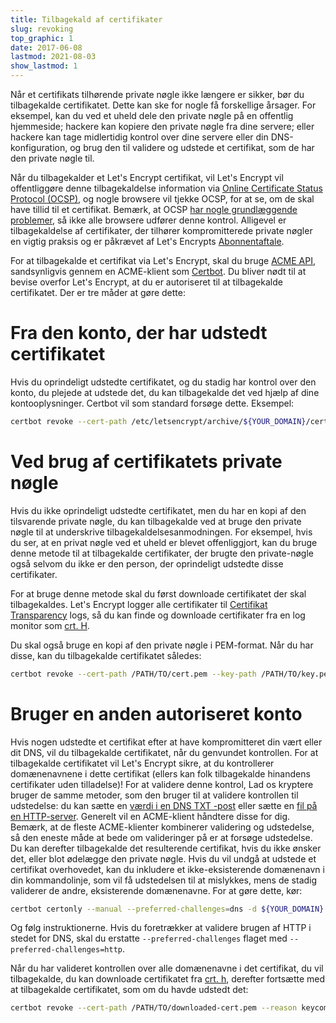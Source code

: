 ```yaml
---
title: Tilbagekald af certifikater
slug: revoking
top_graphic: 1
date: 2017-06-08
lastmod: 2021-08-03
show_lastmod: 1
---
```



Når et certifikats tilhørende private nøgle ikke længere er sikker, bør du tilbagekalde certifikatet. Dette kan ske for nogle få forskellige årsager. For eksempel, kan du ved et uheld dele den private nøgle på en offentlig hjemmeside; hackere kan kopiere den private nøgle fra dine servere; eller hackere kan tage midlertidig kontrol over dine servere eller din DNS-konfiguration, og brug den til validere og udstede et certifikat, som de har den private nøgle til.

Når du tilbagekalder et Let's Encrypt certifikat, vil Let's Encrypt vil offentliggøre denne tilbagekaldelse information via [Online Certificate Status Protocol (OCSP)](https://en.wikipedia.org/wiki/Online_Certificate_Status_Protocol), og nogle browsere vil tjekke OCSP, for at se, om de skal have tillid til et certifikat. Bemærk, at OCSP [har nogle grundlæggende problemer](https://www.imperialviolet.org/2011/03/18/revocation.html), så ikke alle browsere udfører denne kontrol. Alligevel er tilbagekaldelse af certifikater, der tilhører kompromitterede private nøgler en vigtig praksis og er påkrævet af Let's Encrypts [Abonnentaftale](/repository).

For at tilbagekalde et certifikat via Let's Encrypt, skal du bruge [ACME API](https://github.com/letsencrypt/boulder/blob/master/docs/acme-divergences.md), sandsynligvis gennem en ACME-klient som [Certbot](https://certbot.eff.org/). Du bliver nødt til at bevise overfor Let's Encrypt, at du er autoriseret til at tilbagekalde certifikatet. Der er tre måder at gøre dette:

# Fra den konto, der har udstedt certifikatet

Hvis du oprindeligt udstedte certifikatet, og du stadig har kontrol over den konto, du plejede at udstede det, du kan tilbagekalde det ved hjælp af dine kontooplysninger. Certbot vil som standard forsøge dette. Eksempel:

```bash
certbot revoke --cert-path /etc/letsencrypt/archive/${YOUR_DOMAIN}/cert1.pem --reason keycompromise
```

# Ved brug af certifikatets private nøgle

Hvis du ikke oprindeligt udstedte certifikatet, men du har en kopi af den tilsvarende private nøgle, du kan tilbagekalde ved at bruge den private nøgle til at underskrive tilbagekaldelsesanmodningen. For eksempel, hvis du ser, at en privat nøgle ved et uheld er blevet offenliggjort, kan du bruge denne metode til at tilbagekalde certifikater, der brugte den private-nøgle også selvom du ikke er den person, der oprindeligt udstedte disse certifikater.

For at bruge denne metode skal du først downloade certifikatet der skal tilbagekaldes. Let's Encrypt logger alle certifikater til [Certifikat Transparency](https://www.certificate-transparency.org/) logs, så du kan finde og downloade certifikater fra en log monitor som [crt. H](https://crt.sh/).

Du skal også bruge en kopi af den private nøgle i PEM-format. Når du har disse, kan du tilbagekalde certifikatet således:

```bash
certbot revoke --cert-path /PATH/TO/cert.pem --key-path /PATH/TO/key.pem --reason keycompromise
```

# Bruger en anden autoriseret konto

Hvis nogen udstedte et certifikat efter at have kompromitteret din vært eller dit DNS, vil du tilbagekalde certifikatet, når du genvundet kontrollen. For at tilbagekalde certifikatet vil Let's Encrypt sikre, at du kontrollerer domænenavnene i dette certifikat (ellers kan folk tilbagekalde hinandens certifikater uden tilladelse)! For at validere denne kontrol, Lad os kryptere bruger de samme metoder, som den bruger til at validere kontrollen til udstedelse: du kan sætte en [værdi i en DNS TXT -post](https://tools.ietf.org/html/rfc8555#section-8.4) eller sætte en [fil på en HTTP-server](https://tools.ietf.org/html/rfc8555#section-8.3). Generelt vil en ACME-klient håndtere disse for dig. Bemærk, at de fleste ACME-klienter kombinerer validering og udstedelse, så den eneste måde at bede om valideringer på er at forsøge udstedelse. Du kan derefter tilbagekalde det resulterende certifikat, hvis du ikke ønsker det, eller blot ødelægge den private nøgle. Hvis du vil undgå at udstede et certifikat overhovedet, kan du inkludere et ikke-eksisterende domænenavn i din kommandolinje, som vil få udstedelsen til at mislykkes, mens de stadig validerer de andre, eksisterende domænenavne. For at gøre dette, kør:

```bash
certbot certonly --manual --preferred-challenges=dns -d ${YOUR_DOMAIN} -d nonexistent.${YOUR_DOMAIN}
```

Og følg instruktionerne. Hvis du foretrækker at validere brugen af HTTP i stedet for DNS, skal du erstatte `--preferred-challenges` flaget med `--preferred-challenges=http`.

Når du har valideret kontrollen over alle domænenavne i det certifikat, du vil tilbagekalde, du kan downloade certifikatet fra [crt. h](https://crt.sh/), derefter fortsætte med at tilbagekalde certifikatet, som om du havde udstedt det:

```bash
certbot revoke --cert-path /PATH/TO/downloaded-cert.pem --reason keycompromise
```
